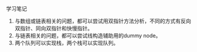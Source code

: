 学习笔记

1. 与数组或链表相关的问题，都可以尝试用双指针方法分析，不同的方式有反向双指针、同向双指针和快慢指针。
2. 与链表相关的问题，都可以尝试线构造辅助用的dummy node。
3. 两个队列可以实现栈，两个栈可以实现队列。
